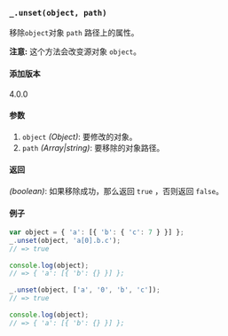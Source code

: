 ### `_.unset(object, path)`[​](#_unsetobject-path "_unsetobject-path的直接链接")

移除`object`对象 `path` 路径上的属性。  
  
**注意:** 这个方法会改变源对象 `object`。

#### 添加版本

4.0.0

#### 参数

1.  `object` _(Object)_: 要修改的对象。
2.  `path` _(Array|string)_: 要移除的对象路径。

#### 返回

_(boolean)_: 如果移除成功，那么返回 `true` ，否则返回 `false`。

#### 例子

```js
var object = { 'a': [{ 'b': { 'c': 7 } }] };
_.unset(object, 'a[0].b.c');
// => true
 
console.log(object);
// => { 'a': [{ 'b': {} }] };
 
_.unset(object, ['a', '0', 'b', 'c']);
// => true
 
console.log(object);
// => { 'a': [{ 'b': {} }] };

```